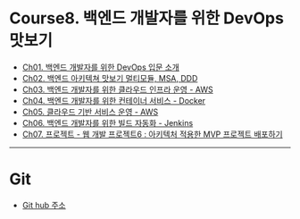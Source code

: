 # Course8. 백엔드 개발자를 위한 DevOps 맛보기
- [Ch01. 백엔드 개발자를 위한 DevOps 입문 소개](https://github.com/kazean/signature_backend/tree/main/Course8_devops/%08ch01_devops_intro)
- [Ch02. 백엔드 아키텍쳐 맛보기 멀티모듈, MSA, DDD](https://github.com/kazean/signature_backend/tree/main/Course8_devops/ch02_backend_architecture)
- [Ch03. 백엔드 개발자를 위한 클라우드 인프라 운영 - AWS](https://github.com/kazean/signature_backend/tree/main/Course8_devops/ch03_cloud_aws)
- [Ch04. 백엔드 개발자를 위한 컨테이너 서비스 - Docker](https://github.com/kazean/signature_backend/tree/main/Course8_devops/ch04_docker)
- [Ch05. 클라우드 기반 서비스 운영 - AWS](https://github.com/kazean/signature_backend/tree/main/Course8_devops/ch05_cloud_service_aws)
- [Ch06. 백엔드 개발자를 위한 빌드 자동화 - Jenkins]()
- [Ch07. 프로젝트 - 웹 개발 프로젝트6 : 아키텍처 적용한 MVP 프로젝트 배포하기]()

---------------------------------------------------------------------------------------------------------------------------
# Git
- [Git hub 주소](https://github.com/azjaehyun/fc-study/tree/main/chapter-2/project-sample-server)

